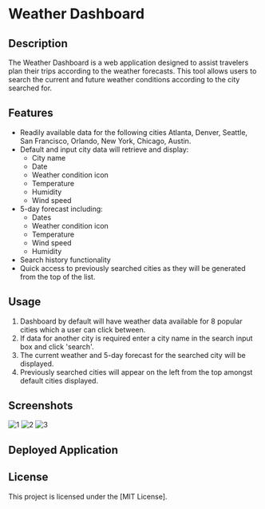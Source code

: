 # Weather Dashboard

## Description

The Weather Dashboard is a web application designed to assist travelers plan their trips according to the weather forecasts. This tool allows users to search the current and future weather conditions according to the city searched for.  

## Features

- Readily available data for the following cities Atlanta, Denver, Seattle, San Francisco, Orlando, New York, Chicago, Austin.
- Default and input city data will retrieve and display:
  - City name
  - Date
  - Weather condition icon
  - Temperature
  - Humidity
  - Wind speed
- 5-day forecast including:
  - Dates
  - Weather condition icon
  - Temperature
  - Wind speed
  - Humidity
- Search history functionality
- Quick access to previously searched cities as they will be generated from the top of the list.


## Usage

1. Dashboard by default will have weather data available for 8 popular cities which a user can click between.
2. If data for another city is required enter a city name in the search input box and click 'search'.
3. The current weather and 5-day forecast for the searched city will be displayed.
4. Previously searched cities will appear on the left from the top amongst default cities displayed.


## Screenshots

![1](https://github.com/user-attachments/assets/459ac234-b2ec-43be-95a1-5162801b2d1a)
![2](https://github.com/user-attachments/assets/3cd45416-99b0-441a-90d7-a826a10517bf)
![3](https://github.com/user-attachments/assets/5c90f8f1-9b0d-49ce-af6f-0c34574ee676)


## Deployed Application


## License

This project is licensed under the [MIT License].
